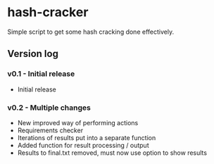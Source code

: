 # hash-cracker

Simple script to get some hash cracking done effectively.

## Version log

### v0.1 - Initial release

* Initial release

### v0.2 - Multiple changes

* New improved way of performing actions
* Requirements checker
* Iterations of results put into a separate function
* Added function for result processing / output
* Results to final.txt removed, must now use option to show results
